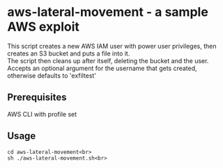 # aws-lateral-movement - a sample AWS exploit
This script creates a new AWS IAM user with power user privileges, then creates an S3 bucket and puts a file into it.<br>
The script then cleans up after itself, deleting the bucket and the user.<br>
Accepts an optional argument for the username that gets created, otherwise defaults to 'exfiltest'<br>

## Prerequisites
AWS CLI with profile set

## Usage
```
cd aws-lateral-movement<br>
sh ./aws-lateral-movement.sh<br>
```
